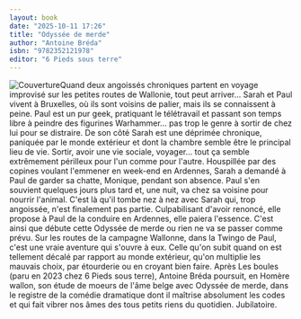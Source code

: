 ```yaml
---
layout: book
date: "2025-10-11 17:26"
title: "Odyssée de merde"
author: "Antoine Bréda"
isbn: "9782352121978"
editor: "6 Pieds sous terre"
---
```

![Couverture](/img/9782352121978.jpeg)Quand deux angoissés chroniques partent en voyage improvisé sur les petites routes de Wallonie, tout peut arriver...
Sarah et Paul vivent à Bruxelles, où ils sont voisins de palier, mais ils se connaissent à peine. Paul est un pur geek, pratiquant le télétravail et passant son temps libre à peindre des figurines Warhammer... pas trop le genre à sortir de chez lui pour se distraire. De son côté Sarah est une déprimée chronique, paniquée par le monde extérieur et dont la chambre semble être le principal lieu de vie. Sortir, avoir une vie sociale, voyager... tout ça semble extrêmement périlleux pour l'un comme pour l'autre.
Houspillée par des copines voulant l'emmener en week-end en Ardennes, Sarah a demandé à Paul de garder sa chatte, Monique, pendant son absence. Paul s'en souvient quelques jours plus tard et, une nuit, va chez sa voisine pour nourrir l'animal. C'est là qu'il tombe nez à nez avec Sarah qui, trop angoissée, n'est finalement pas partie. Culpabilisant d'avoir renoncé, elle propose à Paul de la conduire en Ardennes, elle paiera l'essence.
C'est ainsi que débute cette Odyssée de merde ou rien ne va se passer comme prévu. Sur les routes de la campagne Wallonne, dans la Twingo de Paul, c'est une vraie aventure qui s'ouvre à eux. Celle qu'on subit quand on est tellement décalé par rapport au monde extérieur, qu'on multiplie les mauvais choix, par étourderie ou en croyant bien faire.
Après Les boules (paru en 2023 chez 6 Pieds sous terre), Antoine Bréda poursuit, en Homère wallon, son étude de moeurs de l'âme belge avec Odyssée de merde, dans le registre de la comédie dramatique dont il maîtrise absolument les codes et qui fait vibrer nos âmes des tous petits riens du quotidien. Jubilatoire.